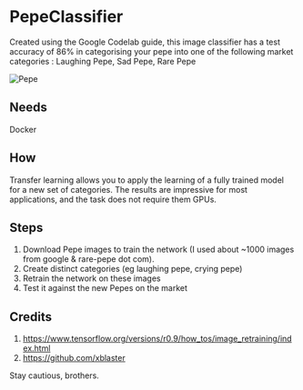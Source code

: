 # PepeClassifier

Created using the Google Codelab guide, this image classifier has a test accuracy of 86% in categorising your pepe into one of the following market categories : Laughing Pepe, Sad Pepe, Rare Pepe

![Pepe](https://raw.githubusercontent.com/abhishekbanthia/PepeClassifier/master/Test_Pepe.png "TestPepe")

**Needs**
---

Docker

**How**
---

Transfer learning allows you to apply the learning of a fully trained model for a new set of categories. The results are impressive for most applications, and the task does not require them GPUs. 

**Steps**
---

1. Download Pepe images to train the network (I used about ~1000 images from google & rare-pepe dot com).
2. Create distinct categories (eg laughing pepe, crying pepe)
3. Retrain the network on these images
4. Test it against the new Pepes on the market


**Credits**
---

1. https://www.tensorflow.org/versions/r0.9/how_tos/image_retraining/index.html
2. https://github.com/xblaster

Stay cautious, brothers.
